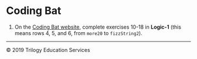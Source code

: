 # Coding Bat

1. On the [Coding Bat website](https://codingbat.com/java), complete exercises 10-18 in **Logic-1** (this means rows 4, 5, and 6, from `more20` to `fizzString2`).



---
© 2019 Trilogy Education Services
